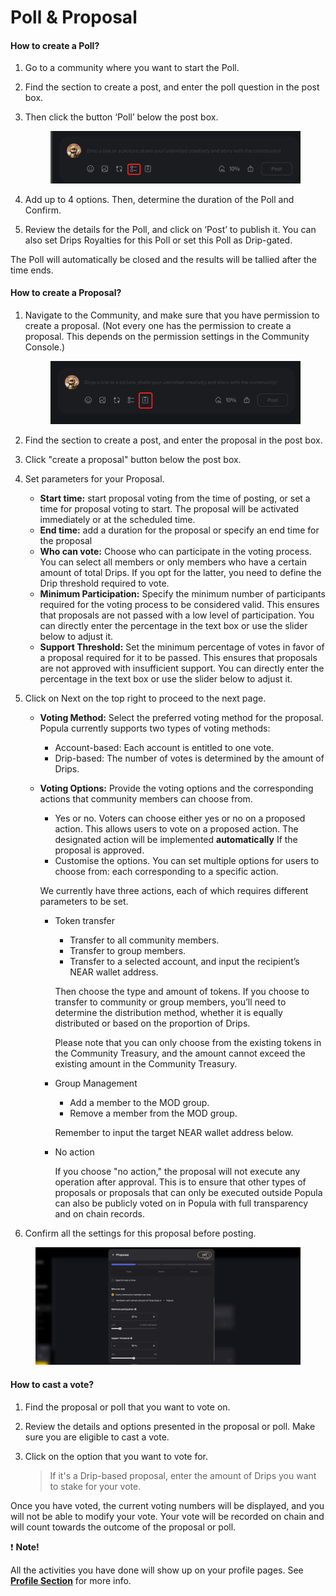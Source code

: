 # Poll & Proposal

#### How to create a Poll?

1. Go to a community where you want to start the Poll.
2. Find the section to create a post, and enter the poll question in the post box.
3.  Then click the button ‘Poll’ below the post box.



    <figure><img src="../.gitbook/assets/image (15).png" alt=""><figcaption></figcaption></figure>
4. Add up to 4 options. Then, determine the duration of the Poll and Confirm.
5. Review the details for the Poll, and click on ‘Post’ to publish it. You can also set Drips Royalties for this Poll or set this Poll as Drip-gated.

The Poll will automatically be closed and the results will be tallied after the time ends.



#### How to create a Proposal?

1.  Navigate to the Community, and make sure that you have permission to create a proposal. (Not every one has the permission to create a proposal. This depends on the permission settings in the Community Console.)

    <figure><img src="../.gitbook/assets/image (14).png" alt=""><figcaption></figcaption></figure>
2. Find the section to create a post, and enter the proposal in the post box.
3. Click "create a proposal" button below the post box.
4. Set parameters for your Proposal.
   * **Start time:** start proposal voting from the time of posting, or set a time for proposal voting to start. The proposal will be activated immediately or at the scheduled time.
   * **End time:** add a duration for the proposal or specify an end time for the proposal
   * **Who can vote:** Choose who can participate in the voting process. You can select all members or only members who have a certain amount of total Drips. If you opt for the latter, you need to define the Drip threshold required to vote.
   * **Minimum Participation:** Specify the minimum number of participants required for the voting process to be considered valid. This ensures that proposals are not passed with a low level of participation. You can directly enter the percentage in the text box or use the slider below to adjust it.
   * **Support Threshold:** Set the minimum percentage of votes in favor of a proposal required for it to be passed. This ensures that proposals are not approved with insufficient support. You can directly enter the percentage in the text box or use the slider below to adjust it.
5. Click on Next on the top right to proceed to the next page.
   * **Voting Method:** Select the preferred voting method for the proposal. Popula currently supports two types of voting methods:
     * Account-based: Each account is entitled to one vote.
     * Drip-based: The number of votes is determined by the amount of Drips.
   *   **Voting Options:** Provide the voting options and the corresponding actions that community members can choose from.

       * Yes or no. Voters can choose either yes or no on a proposed action. This allows users to vote on a proposed action. The designated action will be implemented **automatically** If the proposal is approved.
       * Customise the options. You can set multiple options for users to choose from: each corresponding to a specific action.

       We currently have three actions, each of which requires different parameters to be set.

       *   Token transfer

           * Transfer to all community members.
           * Transfer to group members.
           * Transfer to a selected account, and input the recipient’s NEAR wallet address.

           Then choose the type and amount of tokens. If you choose to transfer to community or group members, you’ll need to determine the distribution method, whether it is equally distributed or based on the proportion of Drips.

           Please note that you can only choose from the existing tokens in the Community Treasury, and the amount cannot exceed the existing amount in the Community Treasury.
       *   Group Management

           * Add a member to the MOD group.
           * Remove a member from the MOD group.

           Remember to input the target NEAR wallet address below.
       *   No action

           If you choose "no action," the proposal will not execute any operation after approval. This is to ensure that other types of proposals or proposals that can only be executed outside Popula can also be publicly voted on in Popula with full transparency and on chain records.
6. Confirm all the settings for this proposal before posting.&#x20;

<figure><img src="../.gitbook/assets/proposal.gif" alt=""><figcaption></figcaption></figure>

#### How to cast a vote?

1. Find the proposal or poll that you want to vote on.
2. Review the details and options presented in the proposal or poll. Make sure you are eligible to cast a vote.
3.  Click on the option that you want to vote for.

    > If it's a Drip-based proposal, enter the amount of Drips you want to stake for your vote.

Once you have voted, the current voting numbers will be displayed, and you will not be able to modify your vote. Your vote will be recorded on chain and will count towards the outcome of the proposal or poll.

❗ **Note!**

All the activities you have done will show up on your profile pages. See [**Profile Section**](broken-reference) for more info.
